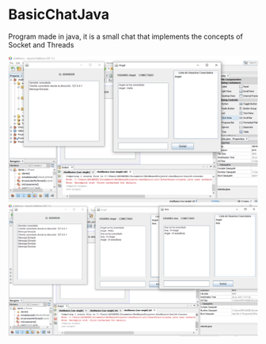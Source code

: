 # BasicChatJava
Program made in java, it is a small chat that implements the concepts of Socket and Threads

![Img](https://github.com/SakNoelCode/BasicChatJava/blob/master/Img/img_1.png)
![Img](https://github.com/SakNoelCode/BasicChatJava/blob/master/Img/img_2.png)
